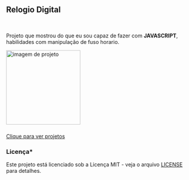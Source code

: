 ## Relogio Digital
<br>
<p>Projeto que mostrou do que eu sou capaz de fazer com <strong>JAVASCRIPT</strong>, habilidades com manipulação de fuso horario. </p>
<div>
  <img src="https://github.com/Isaac-Gomes-085/Rel-gio-Digital/assets/118241033/6435fffb-3198-4f45-89bf-ab1e1af4ab98" height="200" alt="imagem de projeto" />
</div>

###

<a href="https://isaac-gomes-085.github.io/Rel-gio-Digital/" target="_blanck" >Clique para ver projetos</a>

### Licença*


Este projeto está licenciado sob a Licença MIT - veja o arquivo [LICENSE](LICENSE) para detalhes.

